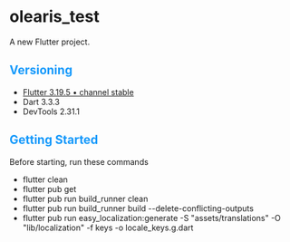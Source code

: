 # olearis_test

A new Flutter project.

## <span style="color:#1599FB;">Versioning</span>

- [Flutter 3.19.5 • channel stable](https://github.com/flutter/flutter.git)
- Dart 3.3.3
- DevTools 2.31.1

## <span style="color:#1599FB;">Getting Started</span>

Before starting, run these commands
- flutter clean
- flutter pub get
- flutter pub run build_runner clean
- flutter pub run build_runner build --delete-conflicting-outputs
- flutter pub run easy_localization:generate -S "assets/translations" -O "lib/localization" -f keys -o locale_keys.g.dart


